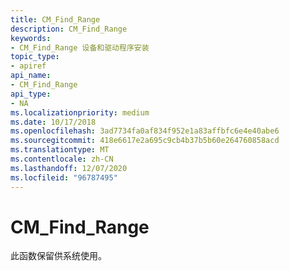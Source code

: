 ```yaml
---
title: CM_Find_Range
description: CM_Find_Range
keywords:
- CM_Find_Range 设备和驱动程序安装
topic_type:
- apiref
api_name:
- CM_Find_Range
api_type:
- NA
ms.localizationpriority: medium
ms.date: 10/17/2018
ms.openlocfilehash: 3ad7734fa0af834f952e1a83affbfc6e4e40abe6
ms.sourcegitcommit: 418e6617e2a695c9cb4b37b5b60e264760858acd
ms.translationtype: MT
ms.contentlocale: zh-CN
ms.lasthandoff: 12/07/2020
ms.locfileid: "96787495"
---
```

# <a name="cm_find_range"></a>CM_Find_Range

此函数保留供系统使用。
